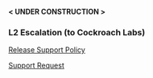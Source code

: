 
 **< UNDER CONSTRUCTION >**

### L2 Escalation (to Cockroach Labs)

[Release Support Policy](https://www.cockroachlabs.com/docs/releases/release-support-policy)

[Support Request](https://support.cockroachlabs.com/hc/en-us/requests/new)


